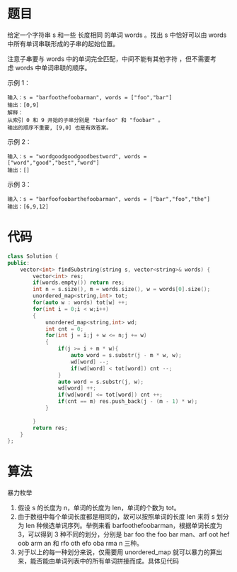 # 题目
给定一个字符串 s 和一些 长度相同 的单词 words 。找出 s 中恰好可以由 words 中所有单词串联形成的子串的起始位置。

注意子串要与 words 中的单词完全匹配，中间不能有其他字符 ，但不需要考虑 words 中单词串联的顺序。

示例 1：
```
输入：s = "barfoothefoobarman", words = ["foo","bar"]
输出：[0,9]
解释：
从索引 0 和 9 开始的子串分别是 "barfoo" 和 "foobar" 。
输出的顺序不重要, [9,0] 也是有效答案。
```
示例 2：
```
输入：s = "wordgoodgoodgoodbestword", words = ["word","good","best","word"]
输出：[]
```
示例 3：
```
输入：s = "barfoofoobarthefoobarman", words = ["bar","foo","the"]
输出：[6,9,12]
```
# 代码
```c++
class Solution {
public:
    vector<int> findSubstring(string s, vector<string>& words) {
        vector<int> res;
        if(words.empty()) return res;
        int n = s.size(), m = words.size(), w = words[0].size();
        unordered_map<string,int> tot;
        for(auto w : words) tot[w] ++;
        for(int i = 0;i < w;i++)
        {
            unordered_map<string,int> wd;
            int cnt = 0;
            for(int j = i;j + w <= n;j += w)
            {
                if(j >= i + m * w){
                    auto word = s.substr(j - m * w, w);
                    wd[word] --;
                    if(wd[word] < tot[word]) cnt --; 
                }
                auto word = s.substr(j, w);
                wd[word] ++;
                if(wd[word] <= tot[word]) cnt ++;
                if(cnt == m) res.push_back(j - (m - 1) * w);
            }
            
        }
        return res;
    }
};
```
# 算法
暴力枚举
1. 假设 s 的长度为 n，单词的长度为 len，单词的个数为 tot。
2. 由于数组中每个单词长度都是相同的，故可以按照单词的长度 len 来将 s 划分为 len 种候选单词序列。举例来看 barfoothefoobarman，根据单词长度为 3，可以得到 3 种不同的划分，分别是 bar foo the foo bar man、arf oot hef oob arm an 和 rfo oth efo oba rma n 三种。
3. 对于以上的每一种划分来说，仅需要用 unordered_map 就可以暴力的算出来，能否能由单词列表中的所有单词拼接而成。具体见代码
